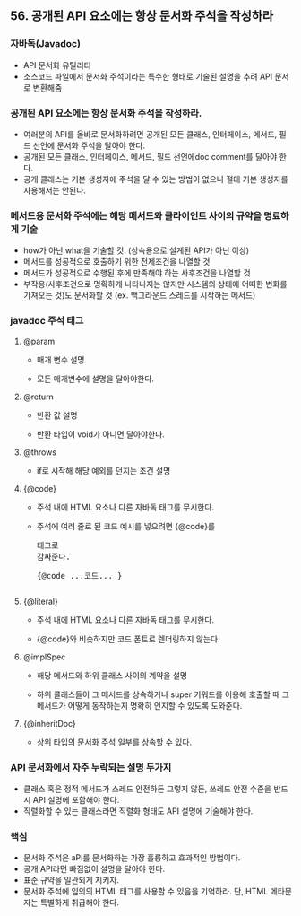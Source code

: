 ## 56. 공개된 API 요소에는 항상 문서화 주석을 작성하라

### 자바독(Javadoc)

- API 문서화 유틸리티
- 소스코드 파일에서 문서화 주석이라는 특수한 형태로 기술된 설명을 추려 API 문서로 변환해줌

 

### 공개된 API 요소에는 항상 문서화 주석을 작성하라.

- 여러분의 API를 올바로 문서화하려면 공개된 모든 클래스, 인터페이스, 메서드, 필드 선언에 문서화 주석을 달아야 한다.
- 공개된 모든 클래스, 인터페이스, 메서드, 필드 선언에doc comment를 달아야 한다.
- 공개 클래스는 기본 생성자에 주석을 달 수 있는 방법이 없으니 절대 기본 생성자를 사용해서는 안된다.

 

### 메서드용 문서화 주석에는 해당 메서드와 클라이언트 사이의 규약을 명료하게 기술

- how가 아닌 what을 기술할 것. (상속용으로 설계된 API가 아닌 이상)
- 메서드를 성공적으로 호출하기 위한 전제조건을 나열할 것
- 메서드가 성공적으로 수행된 후에 만족해야 하는 사후조건을 나열할 것
- 부작용(사후조건으로 명확하게 나타나지는 않지만 시스템의 상태에 어떠한 변화를 가져오는 것)도 문서화할 것 (ex. 백그라운드 스레드를 시작하는 메서드)

 

### javadoc 주석 태그

1. @param 

   - 매개 변수 설명

   - 모든 매개변수에 설명을 달아야한다.

2. @return

   - 반환 값 설명

   - 반환 타입이 void가 아니면 달아야한다.

3. @throws
   - if로 시작해 해당 예외를 던지는 조건 설명

4. {@code}

   - 주석 내에 HTML 요소나 다른 자바독 태그를 무시한다.

   - 주석에 여러 줄로 된 코드 예시를 넣으려면 {@code}를 <pre>태그로 감싸준다. <pre>{@code ...코드... }</pre>

5. {@literal}

   - 주석 내에 HTML 요소나 다른 자바독 태그를 무시한다.

   - {@code}와 비슷하지만 코드 폰트로 렌더링하지 않는다.

6. @implSpec

   - 해당 메서드와 하위 클래스 사이의 계약을 설명

   - 하위 클래스들이 그 메서드를 상속하거나 super 키워드를 이용해 호출할 때 그 메서드가 어떻게 동작하는지 명확히 인지할 수 있도록 도와준다.

7. {@inheritDoc}
   - 상위 타입의 문서화 주석 일부를 상속할 수 있다.

 

### API 문서화에서 자주 누락되는 설명 두가지 

- 클래스 혹은 정적 메서드가 스레드 안전하든 그렇지 않든, 쓰레드 안전 수준을 반드시 API 설명에 포함해야 한다.
- 직렬화할 수 있는 클래스라면 직렬화 형태도 API 설명에 기술해야 한다.

 

### 핵심

- 문서화 주석은 aPI를 문서화하는 가장 훌륭하고 효과적인 방법이다.
- 공개 API라면 빠짐없이 설명을 달아야 한다.
- 표준 규약을 일관되게 지키자.
- 문서화 주석에 임의의 HTML 태그를 사용할 수 있음을 기억하라. 단, HTML 메타문자는 특별하게 취급해야 한다.

 